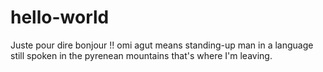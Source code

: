 # hello-world
Juste pour dire bonjour !!
omi agut means standing-up man in a language still spoken in the pyrenean mountains
that's where I'm leaving.

